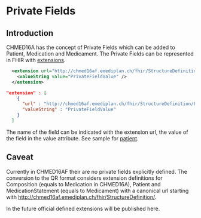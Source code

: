 # Private Fields

## Introduction

CHMED16A has the concept of Private Fields which can be added to Patient, Medication and Medicament.
The Private Fields can be represented in FHIR with [extensions](http://hl7.org/fhir/extensibility.html#Extension).


```xml
  <extension url="http://chmed16af.emediplan.ch/fhir/StructureDefinition/PrivateFieldName" >
    <valueString value="PrivateFieldValue" />
  </extension>
```

```json
"extension" : [
    {
      "url" : "http://chmed16af.emediplan.ch/fhir/StructureDefinition/PrivateField",
      "valueString" : "PrivateFieldValue"
    }
  ]
```

The name of the field can be indicated with the extension url, the value of the field in the value attribute. See sample for [patient](Patient-chmed16af-mp-patient-ext.html).

## Caveat

Currently in CHMED16AF their are no private fields explicitly defined. The conversion to the QR format considers extension definitions for Composition (equals to Medication in CHMED16A), Patient and MedicationStatement (equals to Medicament) with a canonical url starting with http://chmed16af.emediplan.ch/fhir/StructureDefinition/.

In the future official defined extensions will be published here.





